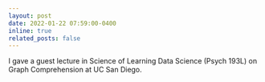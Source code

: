 ```yaml
---
layout: post
date: 2022-01-22 07:59:00-0400
inline: true
related_posts: false
---
```


I gave a guest lecture in Science of Learning Data Science (Psych 193L) on Graph Comprehension at UC San Diego.
